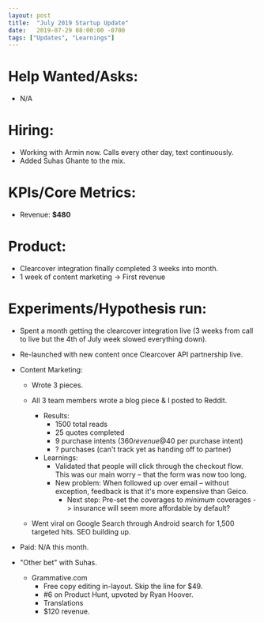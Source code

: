 ```yaml
---
layout: post
title:  "July 2019 Startup Update"
date:   2019-07-29 08:00:00 -0700
tags: ["Updates", "Learnings"]
---
```


# Help Wanted/Asks:
* N/A

# Hiring: 
* Working with Armin now. Calls every other day, text continuously.
* Added Suhas Ghante to the mix.

# KPIs/Core Metrics:
* Revenue: **$480**

# Product:
* Clearcover integration finally completed 3 weeks into month.
* 1 week of content marketing -> First revenue



# Experiments/Hypothesis run:

* Spent a month getting the clearcover integration live (3 weeks from call to live but the 4th of July week slowed everything down).
* Re-launched with new content once Clearcover API partnership live.
* Content Marketing:
	* Wrote 3 pieces.
	* All 3 team members wrote a blog piece & I posted to Reddit.
		* Results: 
			* 1500 total reads
			* 25 quotes completed
			* 9 purchase intents ($360 revenue @ $40 per purchase intent)
			* ? purchases (can't track yet as handing off to partner)
		* Learnings: 
			* Validated that people will click through the checkout flow. This was our main worry – that the form was now too long.
			* New problem: When followed up over email – without exception, feedback is that it's more expensive than Geico.
				* Next step: Pre-set the coverages to _minimum_ coverages -> insurance will seem more affordable by default?

	* Went viral on Google Search through Android search for 1,500 targeted hits. SEO building up.

* Paid: N/A this month.


* "Other bet" with Suhas.
	* Grammative.com
		* Free copy editing in-layout. Skip the line for $49.
		* #6 on Product Hunt, upvoted by Ryan Hoover.
		* Translations 
		* $120 revenue.

	